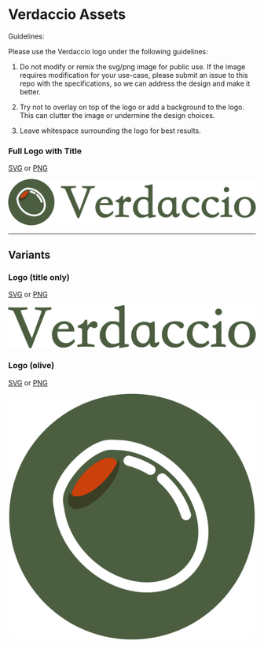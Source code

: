 # Verdaccio Assets

Guidelines:

Please use the Verdaccio logo under the following guidelines:

1. Do not modify or remix the svg/png image for public use. If the image requires modification for your use-case, please submit an issue to this repo with the specifications, so we can address the design and make it better.

2. Try not to overlay on top of the logo or add a background to the logo. This can clutter the image or undermine the design choices.

3. Leave whitespace surrounding the logo for best results.

### Full Logo with Title

[SVG](verdaccio-circle-flat-full.svg) or [PNG](verdaccio-circle-flat-full.png)

<p align="center">
  <img alt="Verdaccio logo" src="https://github.com/kgrubb/verdaccio-assets/blob/master/verdaccio-circle-flat-full.png?raw=true" width="802"/>
</p>

---

## Variants

### Logo (title only)

[SVG](verdaccio-title.svg) or [PNG](verdaccio-title.png)

<p align="center">
  <img alt="Verdaccio logo (title only) with shadow" src="https://github.com/kgrubb/verdaccio-assets/blob/master/verdaccio-title.png?raw=true" width="809"/>
</p>


### Logo (olive)

[SVG](verdaccio-olive.svg) or [PNG](verdaccio-olive.png)

<p align="center">
  <img alt="Verdaccio logo (olive outline in flat circle)" src="https://github.com/kgrubb/verdaccio-assets/blob/master/verdaccio-olive.png?raw=true" width="500"/>
</p>

